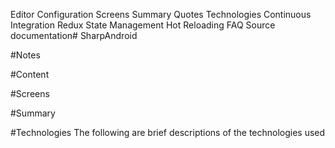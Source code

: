 Editor Configuration
Screens
Summary
Quotes
Technologies
Continuous Integration
Redux State Management
Hot Reloading
FAQ
Source documentation# SharpAndroid

#Notes

#Content

#Screens

#Summary

#Technologies
The following are brief descriptions of the technologies used


